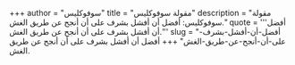 +++
author = "سوفوكليس"
title = "مقولة سوفوكليس"
description = "مقولة سوفوكليس: أفضل أن أفشل بشرف على أن أنجح عن طريق الغش."
quote = '''أفضل أن أفشل بشرف على أن أنجح عن طريق الغش.''' 
slug = "أفضل-أن-أفشل-بشرف-على-أن-أنجح-عن-طريق-الغش"
+++
أفضل أن أفشل بشرف على أن أنجح عن طريق الغش.
